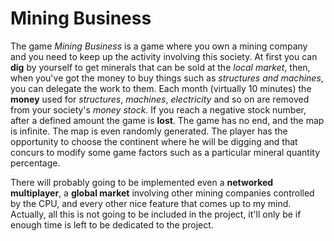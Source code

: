 # Mining Business
The game _Mining Business_ is a game where you own a mining company and you need to keep up the activity involving this society. At first you can **dig** by yourself to get minerals that can be sold at the _local market_, then, when you've got the money to buy things such as _structures and machines_, you can delegate the work to them. Each month (virtually 10 minutes) the **money** used for _structures_, _machines_, _electricity_ and so on are removed from your society's _money stock_. If you reach a negative stock number, after a defined amount the game is **lost**. The game has no end, and the map is infinite. The map is even randomly generated. The player has the opportunity to choose the continent where he will be digging and that concurs to modify some game factors such as a particular mineral quantity percentage.

There will probably going to be implemented even a **networked multiplayer**, a **global market** involving other mining companies controlled by the CPU, and every other nice feature that comes up to my mind. Actually, all this is not going to be included in the project, it'll only be if enough time is left to be dedicated to the project.

